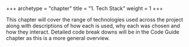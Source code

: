 +++
archetype = "chapter"
title = "1. Tech Stack"
weight = 1
+++

This chapter will cover the range of technologies used across the project along with descriptions of how each is used, why each was chosen and how they interact. Detailed code break downs will be in the Code Guide chapter as this is a more general overview.

